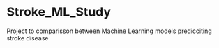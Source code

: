 # Stroke_ML_Study
Project to comparisson between Machine Learning models predicciting stroke disease
